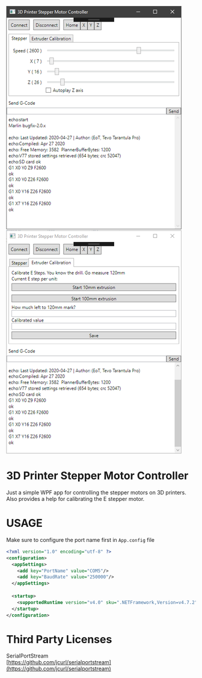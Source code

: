 ![](https://raw.githubusercontent.com/jaysonragasa/3DPrinterStepperController/master/ss/2020-04-27_0843.png)![](https://raw.githubusercontent.com/jaysonragasa/3DPrinterStepperController/master/ss/2020-04-27_0844.png)
# 3D Printer Stepper Motor Controller
Just a simple WPF app for controlling the stepper motors on 3D printers.  
Also provides a help for calibrating the E stepper motor.
  
# USAGE
Make sure to configure the port name first in `App.config` file  
```xml
<?xml version="1.0" encoding="utf-8" ?>
<configuration>
  <appSettings>
    <add key="PortName" value="COM5"/>
    <add key="BaudRate" value="250000"/>
  </appSettings>
  
  <startup> 
    <supportedRuntime version="v4.0" sku=".NETFramework,Version=v4.7.2" />
  </startup>
</configuration>
```

# Third Party Licenses
SerialPortStream  
[https://github.com/jcurl/serialportstream](https://github.com/jcurl/serialportstream)
